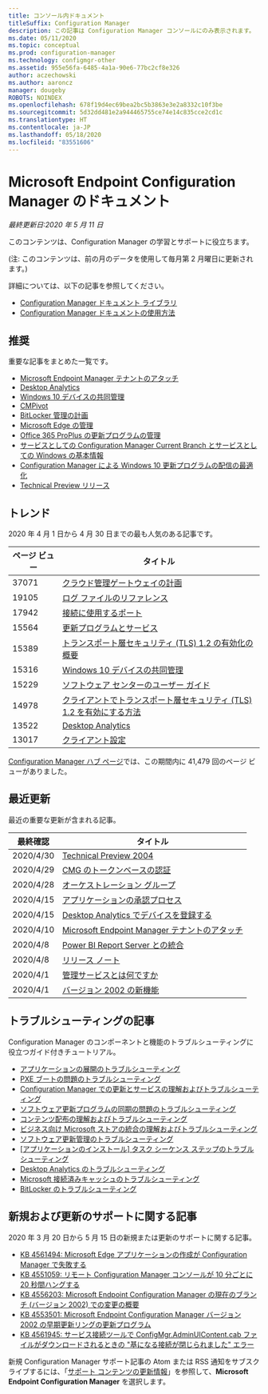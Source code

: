```yaml
---
title: コンソール内ドキュメント
titleSuffix: Configuration Manager
description: この記事は Configuration Manager コンソールにのみ表示されます。
ms.date: 05/11/2020
ms.topic: conceptual
ms.prod: configuration-manager
ms.technology: configmgr-other
ms.assetid: 955e56fa-6485-4a1a-90e6-77bc2cf8e326
author: aczechowski
ms.author: aaroncz
manager: dougeby
ROBOTS: NOINDEX
ms.openlocfilehash: 678f19d4ec69bea2bc5b3863e3e2a8332c10f3be
ms.sourcegitcommit: 5d32dd481e2a944465755ce74e14c835cce2cd1c
ms.translationtype: HT
ms.contentlocale: ja-JP
ms.lasthandoff: 05/18/2020
ms.locfileid: "83551606"
---
```

<!-- 
- Feature 1357546
- This page displays in-console, under the Community workspace, Documentation node. 
- Don't use any relative links; must be full https://docs.microsoft.com and language neutral
- Process: https://microsoft.sharepoint.com/teams/ConfigMgr/Documents/ContentPub/Data%20collection%20process%20for%20Feature%201357546%20In-console%20documentation.docx?web=1
-->

# <a name="microsoft-endpoint-configuration-manager-documentation"></a>Microsoft Endpoint Configuration Manager のドキュメント

*最終更新日:2020 年 5 月 11 日*

このコンテンツは、Configuration Manager の学習とサポートに役立ちます。

(注: このコンテンツは、前の月のデータを使用して毎月第 2 月曜日に更新されます。)

詳細については、以下の記事を参照してください。

- [Configuration Manager ドキュメント ライブラリ](https://docs.microsoft.com/mem/configmgr)  
- [Configuration Manager ドキュメントの使用方法](https://docs.microsoft.com/mem/configmgr/core/understand/use-docs)

## <a name="recommended"></a>推奨

重要な記事をまとめた一覧です。

- [Microsoft Endpoint Manager テナントのアタッチ](https://docs.microsoft.com/mem/configmgr/tenant-attach/device-sync-actions)
- [Desktop Analytics](https://docs.microsoft.com/mem/configmgr/desktop-analytics/overview)
- [Windows 10 デバイスの共同管理](https://docs.microsoft.com/mem/configmgr/comanage/overview)  
- [CMPivot](https://docs.microsoft.com/mem/configmgr/core/servers/manage/cmpivot)  
- [BitLocker 管理の計画](https://docs.microsoft.com/mem/configmgr/protect/plan-design/bitlocker-management)  
- [Microsoft Edge の管理](https://docs.microsoft.com/mem/configmgr/apps/deploy-use/deploy-edge)  
- [Office 365 ProPlus の更新プログラムの管理](https://docs.microsoft.com/mem/configmgr/sum/deploy-use/manage-office-365-proplus-updates)  
- [サービスとしての Configuration Manager Current Branch とサービスとしての Windows の基本情報](https://docs.microsoft.com/mem/configmgr/core/understand/configuration-manager-and-windows-as-service)
- [Configuration Manager による Windows 10 更新プログラムの配信の最適化](https://docs.microsoft.com/mem/configmgr/sum/deploy-use/optimize-windows-10-update-delivery)
- [Technical Preview リリース](https://docs.microsoft.com/mem/configmgr/core/get-started/technical-preview)

## <a name="trending"></a>トレンド

2020 年 4 月 1 日から 4 月 30 日までの最も人気のある記事です。

| ページ ビュー | タイトル |
|------------|-------|
| 37071 | [クラウド管理ゲートウェイの計画](https://docs.microsoft.com/mem/configmgr/core/clients/manage/cmg/plan-cloud-management-gateway) |
| 19105 | [ログ ファイルのリファレンス](https://docs.microsoft.com/mem/configmgr/core/plan-design/hierarchy/log-files) |
| 17942 | [接続に使用するポート](https://docs.microsoft.com/mem/configmgr/core/plan-design/hierarchy/ports) |
| 15564 | [更新プログラムとサービス](https://docs.microsoft.com/mem/configmgr/core/servers/manage/updates) |
| 15389 | [トランスポート層セキュリティ (TLS) 1.2 の有効化の概要](https://docs.microsoft.com/mem/configmgr/core/plan-design/security/enable-tls-1-2) |
| 15316 | [Windows 10 デバイスの共同管理](https://docs.microsoft.com/mem/configmgr/comanage/overview) |
| 15229 | [ソフトウェア センターのユーザー ガイド](https://docs.microsoft.com/mem/configmgr/core/understand/software-center) |
| 14978 | [クライアントでトランスポート層セキュリティ (TLS) 1.2 を有効にする方法](https://docs.microsoft.com/mem/configmgr/core/plan-design/security/enable-tls-1-2-client) |
| 13522 | [Desktop Analytics](https://docs.microsoft.com/mem/configmgr/desktop-analytics/overview) |
| 13017 | [クライアント設定](https://docs.microsoft.com/mem/configmgr/core/clients/deploy/about-client-settings) |

[Configuration Manager ハブ ページ](https://docs.microsoft.com/mem/configmgr/)では、この期間内に 41,479 回のページ ビューがありました。

## <a name="recently-updated"></a>最近更新

最近の重要な更新が含まれる記事。

| 最終確認 | タイトル |
|---------------|-------|
| 2020/4/30 | [Technical Preview 2004](https://docs.microsoft.com/mem/configmgr/core/get-started/2020/technical-preview-2004) |
| 2020/4/29 | [CMG のトークンベースの認証](https://docs.microsoft.com/mem/configmgr/core/clients/deploy/deploy-clients-cmg-token) |
| 2020/4/28 | [オーケストレーション グループ](https://docs.microsoft.com/mem/configmgr/sum/deploy-use/orchestration-groups) |
| 2020/4/15 | [アプリケーションの承認プロセス](https://docs.microsoft.com/mem/configmgr/develop/apps/application-approval-process) |
| 2020/4/15 | [Desktop Analytics でデバイスを登録する](https://docs.microsoft.com/mem/configmgr/desktop-analytics/enroll-devices) |
| 2020/4/10 | [Microsoft Endpoint Manager テナントのアタッチ](https://docs.microsoft.com/mem/configmgr/tenant-attach/device-sync-actions) |
| 2020/4/8 | [Power BI Report Server との統合](https://docs.microsoft.com/mem/configmgr/core/servers/manage/powerbi-report-server) |
| 2020/4/8 | [リリース ノート](https://docs.microsoft.com/mem/configmgr/core/servers/deploy/install/release-notes) |
| 2020/4/1 | [管理サービスとは何ですか](https://docs.microsoft.com/mem/configmgr/develop/adminservice/overview) |
| 2020/4/1 | [バージョン 2002 の新機能](https://docs.microsoft.com/mem/configmgr/core/plan-design/changes/whats-new-in-version-2002) |

## <a name="troubleshooting-articles"></a>トラブルシューティングの記事

Configuration Manager のコンポーネントと機能のトラブルシューティングに役立つガイド付きチュートリアル。

- [アプリケーションの展開のトラブルシューティング](https://docs.microsoft.com/mem/configmgr/apps/understand/app-deployment-technical-reference)
- [PXE ブートの問題のトラブルシューティング](https://support.microsoft.com/help/4468612)
- [Configuration Manager での更新とサービスの理解およびトラブルシューティング](https://support.microsoft.com/help/4490424)
- [ソフトウェア更新プログラムの同期の問題のトラブルシューティング](https://support.microsoft.com/help/10059)
- [コンテンツ配布の理解およびトラブルシューティング](https://support.microsoft.com/help/4482728)
- [ビジネス向け Microsoft ストアの統合の理解およびトラブルシューティング](https://docs.microsoft.com/mem/configmgr/apps/deploy-use/troubleshoot-microsoft-store-for-business-integration)
- [ソフトウェア更新管理のトラブルシューティング](https://support.microsoft.com/help/10680)
- [[アプリケーションのインストール] タスク シーケンス ステップのトラブルシューティング](https://support.microsoft.com/help/18408/)
- [Desktop Analytics のトラブルシューティング](https://docs.microsoft.com/mem/configmgr/desktop-analytics/troubleshooting)
- [Microsoft 接続済みキャッシュのトラブルシューティング](https://docs.microsoft.com/mem/configmgr/core/servers/deploy/configure/troubleshoot-microsoft-connected-cache)
- [BitLocker のトラブルシューティング](https://docs.microsoft.com/mem/configmgr/protect/tech-ref/bitlocker/troubleshoot)

## <a name="new-and-updated-support-articles"></a>新規および更新のサポートに関する記事

2020 年 3 月 20 日から 5 月 15 日の新規または更新のサポートに関する記事。

- [KB 4561494: Microsoft Edge アプリケーションの作成が Configuration Manager で失敗する](https://support.microsoft.com/help/4561494)
- [KB 4551059: リモート Configuration Manager コンソールが 10 分ごとに 20 秒間ハングする](https://support.microsoft.com/help/4551059)
- [KB 4556203: Microsoft Endpoint Configuration Manager の現在のブランチ (バージョン 2002) での変更の概要](https://support.microsoft.com/help/4556203)
- [KB 4553501: Microsoft Endpoint Configuration Manager バージョン 2002 の早期更新リングの更新プログラム](https://support.microsoft.com/help/4553501)
- [KB 4561945: サービス接続ツールで ConfigMgr.AdminUIContent.cab ファイルがダウンロードされるときの "基になる接続が閉じられました" エラー](https://support.microsoft.com/help/4561945)

新規 Configuration Manager サポート記事の Atom または RSS 通知をサブスクライブするには、「[サポート コンテンツの更新情報](https://support.microsoft.com/help/4089498/)」を参照して、**Microsoft Endpoint Configuration Manager** を選択します。  
